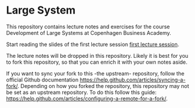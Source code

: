 # Large System

This repository contains lecture notes and exercises for the course Development of Large Systems at Copenhagen Business Academy.


Start reading the slides of the first lecture session 
[first lecture session](lecture_notes/00-Intro%20to%20the%20LSD%20Course.ipynb).

The lecture notes will be dropped in this repository. Likely it is best for you to fork this repository, so that you can enrich it with your own notes aside.


If you want to sync your fork to this -the upstream- repository, follow the official Github documentation https://help.github.com/articles/syncing-a-fork/. Depending on how you forked the repository, this repository may not be set as an upstream repository. To do this follow this guide: https://help.github.com/articles/configuring-a-remote-for-a-fork/.